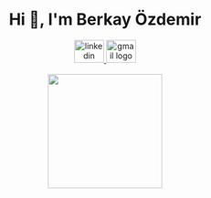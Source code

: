 
<div align="center">
  <h1>Hi 👋, I'm Berkay Özdemir</h1>
  <div>
    <a href="https://www.linkedin.com/in/berkayozd/" target="_blank">
      <img src="https://raw.githubusercontent.com/maurodesouza/profile-readme-generator/master/src/assets/icons/social/linkedin/default.svg" width="52" height="40" alt="linkedin logo" />
    </a>
    <a href="mailto:ozdemirberkay1999@gmail.com" target="_blank">
      <img src="https://raw.githubusercontent.com/maurodesouza/profile-readme-generator/master/src/assets/icons/social/gmail/default.svg" width="52" height="40" alt="gmail logo" />
    </a>
  </div>
</div>
<br>
<div align="center">
  <img height="200" src="https://media.giphy.com/media/v1.Y2lkPTc5MGI3NjExamdtYTlrd3FzZWRxYjV0NThqZzgzemRwOHF2bDhjbmFvOXE4a2Q3ciZlcD12MV9naWZzX3NlYXJjaCZjdD1n/zXmbOaTpbY6mA/giphy.gif"  />
</div>
